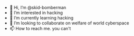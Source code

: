 - 👋 Hi, I’m @skid-bomberman
- 👀 I’m interested in hacking
- 🌱 I’m currently learning hacking
- 💞️ I’m looking to collaborate on welfare of world cyberspace
- 📫 How to reach me. you can't

<!---
skid-bomberman/skid-bomberman is a ✨ special ✨ repository because its `README.md` (this file) appears on your GitHub profile.
You can click the Preview link to take a look at your changes.
--->
